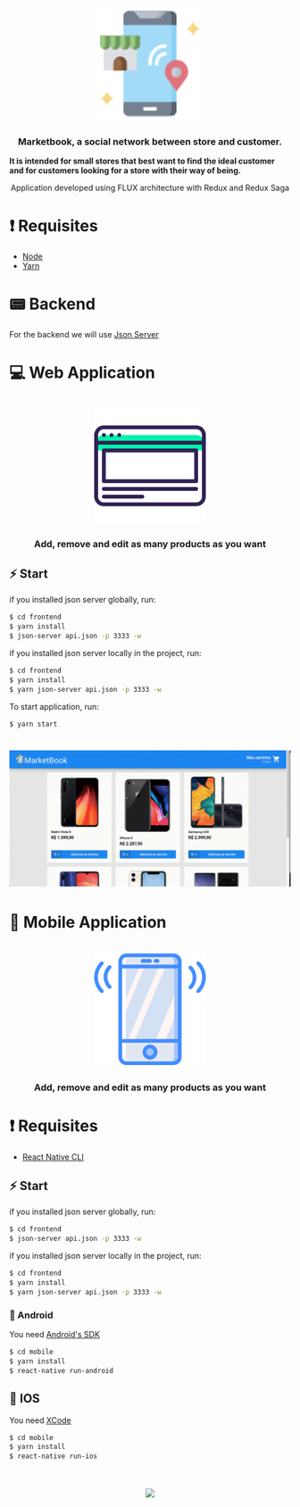 <h1 align="center" background="#2193f6">
    <img src = "./assets/Logo.svg" height = "200px" />
</h1>

<h3 align="center">
    Marketbook, a social network between store and customer.
</h3>

<strong align="center">
    It is intended for small stores that best want to find the ideal customer and 
    for customers looking for a store with their way of being.
</strong>

<p align="center">
    Application developed using FLUX architecture 
    with Redux and Redux Saga
</p>

# ❗️ Requisites

- [Node](https://nodejs.org/en/)
- [Yarn](https://yarnpkg.com/lang/en/)

# 📟 Backend

For the backend we will use [Json Server](https://github.com/typicode/json-server)

# 💻 Web Application

<h1 align="center">
    <img src ="./assets/browser.svg" width="200px" />
</h1>

<h3 align="center">
    Add, remove and edit as many products as you want
</h3>

## ⚡️ Start

if you installed json server globally, run:

```bash
$ cd frontend
$ yarn install
$ json-server api.json -p 3333 -w
```

if you installed json server locally in the project, run:

```bash
$ cd frontend
$ yarn install
$ yarn json-server api.json -p 3333 -w
```

To start application, run:

```bash
$ yarn start
```

<h1 align="center">
<img src ="./assets/MarketBook-web.gif" width="800px">
</h1>

# 📱 Mobile Application

<h1 align="center">
    <img src ="./assets/smartphone.svg" width="200px" />
</h1>

<h3 align="center">
    Add, remove and edit as many products as you want
</h3>

# ❗️ Requisites

- [React Native CLI](https://github.com/react-native-community/cli)

## ⚡️ Start

if you installed json server globally, run:

```bash
$ cd frontend
$ json-server api.json -p 3333 -w
```

if you installed json server locally in the project, run:

```bash
$ cd frontend
$ yarn install
$ yarn json-server api.json -p 3333 -w
```

### 👾 Android

You need [Android's SDK](https://developer.android.com/studio)

```bash
$ cd mobile
$ yarn install
$ react-native run-android
```

## 🍎 IOS

You need [XCode](https://developer.apple.com/xcode/)

```bash
$ cd mobile
$ yarn install
$ react-native run-ios
```

<h1 align="center">
<img src ="./assets/MArketbook-Mobile.gif" height="600px">
</h1>
